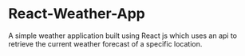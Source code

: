 # React-Weather-App

A simple weather application built using React js which uses an api to retrieve the current weather forecast of a specific location.
